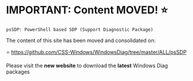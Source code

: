
# IMPORTANT: Content MOVED! :star:
`psSDP: PowerShell based SDP (Support Diagnostic Package)`

The content of this site has been moved and consolidated on:

:star: https://github.com/CSS-Windows/WindowsDiag/tree/master/ALL/psSDP

Please visit the **new website** to download the **latest** Windows Diag packages
